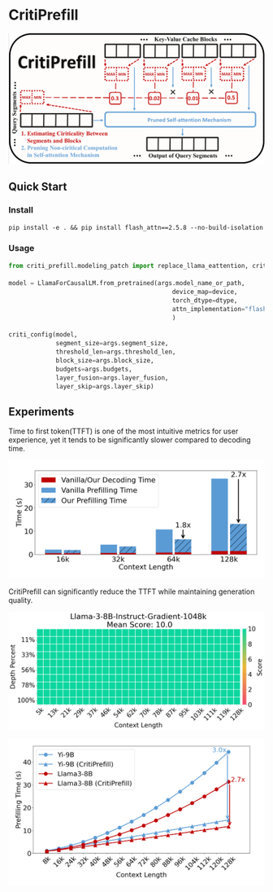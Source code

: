 # CritiPrefill

![](./assets/framework.png)


## Quick Start

### Install

```
pip install -e . && pip install flash_attn==2.5.8 --no-build-isolation
```

### Usage

```python
from criti_prefill.modeling_patch import replace_llama_eattention, criti_config

model = LlamaForCausalLM.from_pretrained(args.model_name_or_path, 
                                             device_map=device,
                                             torch_dtype=dtype,
                                             attn_implementation="flash_attention_2"
                                             )

criti_config(model,
             segment_size=args.segment_size,
             threshold_len=args.threshold_len,
             block_size=args.block_size,
             budgets=args.budgets,
             layer_fusion=args.layer_fusion,
             layer_skip=args.layer_skip)
```

## Experiments

Time to first token(TTFT) is one of the most intuitive metrics for user experience, yet it tends to be significantly slower compared to decoding time.

![](./assets/time_ratio.png)

CritiPrefill can significantly reduce the TTFT while maintaining generation quality.

![](./assets/needle.png)

![](./assets/speed_acc.png)









